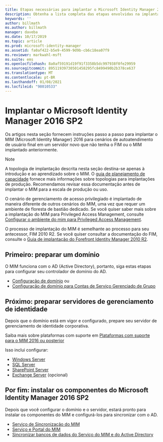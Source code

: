 ```yaml
---
title: Etapas necessárias para implantar o Microsoft Identity Manager 2016 | Microsoft Docs
description: Obtenha a lista completa das etapas envolvidas na implantação do Microsoft Identity Manager 2016, da preparação do ambiente à configuração dos portais.
keywords: ''
author: billmath
ms.author: billmath
manager: daveba
ms.date: 10/17/2019
ms.topic: article
ms.prod: microsoft-identity-manager
ms.assetid: fa0af422-b5e9-4599-9d9b-cb6c18ea07f9
ms.reviewer: markwahl-msft
ms.suite: ems
ms.openlocfilehash: 8a0af59191d19f91f3358b5dc997938f0fe29959
ms.sourcegitcommit: 89511939730501458295fc8499490b2b378ce637
ms.translationtype: MT
ms.contentlocale: pt-BR
ms.lasthandoff: 01/08/2021
ms.locfileid: "98010533"
---
```

# <a name="deploy-microsoft-identity-manager-2016-sp2"></a>Implantar o Microsoft Identity Manager 2016 SP2
Os artigos nesta seção fornecem instruções passo a passo para implantar o MIM (Microsoft Identity Manager) 2016 para cenários de autoatendimento de usuário final em um servidor novo que não tenha o FIM ou o MIM implantado anteriormente.

> [!NOTE]
> A topologia de implantação descrita nesta seção destina-se apenas à introdução e ao aprendizado sobre o MIM.  O [guia de planejamento de capacidade](capacity-planning-guide.md) fornece mais informações sobre topologias para implantações de produção.  Recomendamos revisar essa documentação antes de implantar o MIM para a escala de produção ou uso.

O cenário de gerenciamento de acesso privilegiado é implantado de maneira diferente de outros cenários do MIM, uma vez que requer um ambiente de floresta de bastião dedicado.  Se você quiser saber mais sobre a implantação do MIM para Privileged Access Management, consulte [Configurar o ambiente do mim para Privileged Access Management](./pam/configuring-mim-environment-for-pam.md).

O processo de implantação do MIM é semelhante ao processo para seu antecessor, FIM 2010 R2. Se você quiser consultar a documentação do FIM, consulte o [Guia de implantação do Forefront Identity Manager 2010 R2](https://technet.microsoft.com/library/jj134310).

## <a name="first-prepare-a-domain"></a>Primeiro: preparar um domínio
O MIM funciona com o AD (Active Directory), portanto, siga estas etapas para configurar seu controlador de domínio do AD.
- [Configuração de domínio](preparing-domain.md) ou
- [Configuração de domínio para Contas de Serviço Gerenciado de Grupo](preparing-domain-gmsa.md)


## <a name="next-prepare-identity-management-servers"></a>Próximo: preparar servidores de gerenciamento de identidade
Depois que o domínio está em vigor e configurado, prepare seu servidor de gerenciamento de identidade corporativa.

Saiba mais sobre plataformas com suporte em [Plataformas com suporte para o MIM 2016 ou posterior](microsoft-identity-manager-2016-supported-platforms.md)

 Isso inclui configurar:
- [Windows Server](prepare-server-ws2016.md)
- [SQL Server](prepare-server-sql2016.md)
- [SharePoint Server](prepare-server-sharepoint.md)
- [Exchange Server](prepare-server-exchange.md) (opcional)

## <a name="finally-install-microsoft-identity-manager-2016-sp2-components"></a>Por fim: instalar os componentes do Microsoft Identity Manager 2016 SP2
Depois que você configurar o domínio e o servidor, estará pronto para instalar os componentes do MIM e configurá-los para sincronizar com o AD.
- [Serviço de Sincronização do MIM](install-mim-sync.md)
- [Serviço e Portal do MIM](install-mim-service-portal.md)
- [Sincronizar bancos de dados do Serviço do MIM e do Active Directory](install-mim-sync-ad-service.md)
